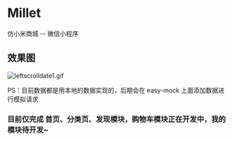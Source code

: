 # Millet
仿小米商城 -- 微信小程序

## 效果图
![leftscrolldate1.gif](https://i.loli.net/2020/03/31/FO6ZUKdYI217Lul.gif)

PS：目前数据都是用本地的数据实现的，后期会在 easy-mock 上面添加数据进行模拟请求

### 目前仅完成 首页、分类页、发现模块，购物车模块正在开发中，我的模块待开发~